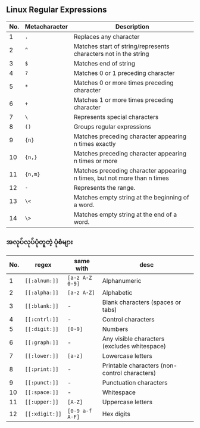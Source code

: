 ## Linux Regular Expressions

| No. | Metacharacter | Description |
| --- | --- | --- |
| 1 | ```.``` | Replaces any character |
| 2 | ```^``` | Matches start of string/represents characters not in the string |
| 3 | ```$``` | Matches end of string |
| 4 | ```?``` | Matches 0 or 1 preceding character |
| 5 | ```*``` | Matches 0 or more times preceding character |
| 6 | ```+``` | Matches 1 or more times preceding character |
| 7 | ```\``` | Represents special characters |
| 8 | ```()``` | Groups regular expressions |
| 9 | ```{n}``` | Matches preceding character appearing n times exactly |
| 10 | ```{n,}``` | Matches preceding character appearing n times or more |
| 11 | ```{n,m}``` | Matches preceding character appearing n times, but not more than n times |
| 12 | ```-``` | Represents the range. |
| 13 | ```\<``` | Matches empty string at the beginning of a word. |
| 14 | ```\>``` | Matches empty string at the end of a word. |

### အလုပ်လုပ်ပုံတူတဲ့ ပုံစံများ

| No. | regex | same with | desc |
| --- | --- | --- | --- |
| 1 | ```[[:alnum:]]``` | ```[a-z A-Z 0-9]``` | Alphanumeric |
| 2 | ```[[:alpha:]]``` | ```[a-z A-Z]``` | Alphabetic |
| 3 | ```[[:blank:]]``` | - | Blank characters (spaces or tabs) |
| 4 | ```[[:cntrl:]]``` | - | Control characters  |
| 5 | ```[[:digit:]]``` | ```[0-9]``` | Numbers |
| 6 | ```[[:graph:]]``` | - | Any visible characters (excludes whitespace) |
| 7 | ```[[:lower:]]``` | ```[a-z]``` | Lowercase letters |
| 8 | ```[[:print:]]``` | - | Printable characters (non-control characters) |
| 9 | ```[[:punct:]]``` | - | Punctuation characters |
| 10 | ```[[:space:]]``` | - | Whitespace |
| 11 | ```[[:upper:]]``` | ```[A-Z]``` | Uppercase letters |
| 12 | ```[[:xdigit:]]``` | ```[0-9 a-f A-F]``` | Hex digits |
